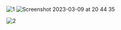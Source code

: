 ![1](https://user-images.githubusercontent.com/126603018/224136523-6e4bd4f4-dc5d-43a0-848f-36a37e76b22f.png)
![Screenshot 2023-03-09 at 20 44 35](https://user-images.githubusercontent.com/126603018/224136958-29197478-a0f2-48e7-a7d1-f4338503411d.png)

![2](https://user-images.githubusercontent.com/126603018/224136526-b5be5cb8-cbe2-4f0a-86a8-41f1e27f4c64.png)

